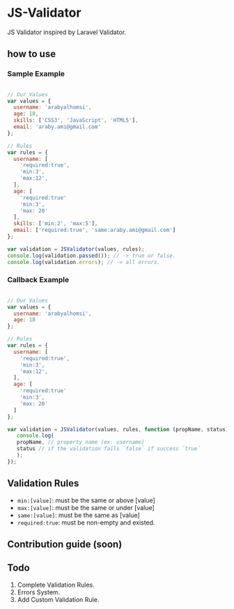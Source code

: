 # JS-Validator
JS Validator inspired by Laravel Validator.

## how to use

### Sample Example
``` js

// Our Values
var values = {
  username: 'arabyalhomsi',
  age: 18,
  skills: ['CSS3', 'JavaScript', 'HTML5'],
  email: 'araby.ami@gmail.com'
};

// Rules
var rules = {
  username: [
    'required:true',
    'min:3',
    'max:12',
  ],
  age: [
    'required:true'
    'min:3',
    'max: 20'
  ],
  skills: ['min:2', 'max:5'],
  email: ['required:true', 'same:araby.ami@gmail.com']
};

var validation = JSValidator(values, rules);
console.log(validation.passed()); // -> true or false.
console.log(validation.errors); // -> all errors.
```

### Callback Example

```js

// Our Values
var values = {
  username: 'arabyalhomsi',
  age: 18
};

// Rules
var rules = {
  username: [
    'required:true',
    'min:3',
    'max:12',
  ],
  age: [
    'required:true'
    'min:3',
    'max: 20'
  ]
};

var validation = JSValidator(values, rules, function (propName, status) {
   console.log(
   propName, // property name (ex: username)
   status // if the validation fails `false` if success `true`
   );
});

```

## Validation Rules
- <code>min:[value]</code>: must be the same or above [value]
- <code>max:[value]</code>: must be the same or under [value]
- <code>same:[value]</code>: must be the same as [value]
- <code>required:true</code>: must be non-empty and existed.

## Contribution guide (soon)

## Todo
1. Complete Validation Rules.
2. Errors System.
3. Add Custom Validation Rule.

